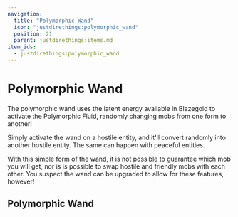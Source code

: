 ```yaml
---
navigation:
  title: "Polymorphic Wand"
  icon: "justdirethings:polymorphic_wand"
  position: 21
  parent: justdirethings:items.md
item_ids:
  - justdirethings:polymorphic_wand
---
```


# Polymorphic Wand

The polymorphic wand uses the latent energy available in Blazegold to activate the Polymorphic Fluid, randomly changing mobs from one form to another!

Simply activate the wand on a hostile entity, and it'll convert randomly into another hostile entity. The same can happen with peaceful entities.

With this simple form of the wand, it is not possible to guarantee which mob you will get, nor is is possible to swap hostile and friendly mobs with each other. You suspect the wand can be upgraded to allow for these features, however!

## Polymorphic Wand



<Recipe id="justdirethings:polymorphic_wand" />


